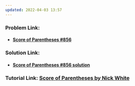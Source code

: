 ```yaml
---
updated: 2022-04-03 13:57
---
```

### **Problem Link:**

- #### [Score of Parentheses #856](https://leetcode.com/problems/score-of-parentheses/)

### **Solution Link:**

- #### [Score of Parentheses #856 solution](./Solution.java )
 
### **Tutorial Link:** [Score of Parentheses by Nick White](https://youtu.be/jfmJusJ0qKM)
